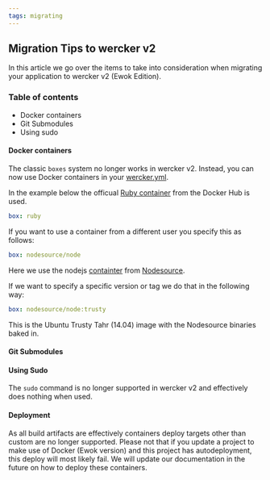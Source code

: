 ```yaml
---
tags: migrating
---
```


## Migration Tips to wercker v2

In this article we go over the items to take into consideration when
migrating your application to wercker v2 (Ewok Edition).

### Table of contents

* Docker containers
* Git Submodules
* Using sudo

#### Docker containers

The classic `boxes` system no longer works in wercker v2. Instead, you
can now use Docker containers in your
[wercker.yml](/learn/wercker-yml/03_sections.html).

In the example below the officual [Ruby
container](https://registry.hub.docker.com/u/library/ruby/) from the
Docker Hub is used.

```yaml
box: ruby
```

If you want to use a container from a different user you specify this as
follows:

```yaml
box: nodesource/node
```

Here we use the nodejs
[containter](https://registry.hub.docker.com/u/nodesource/node/) from
[Nodesource](https://nodesource.com/).

If we want to specify a specific version or tag we do that in the
following way:

```yaml
box: nodesource/node:trusty
```

This is the Ubuntu Trusty Tahr (14.04) image with the Nodesource
binaries baked in.

#### Git Submodules

#### Using Sudo

The `sudo` command is no longer supported in wercker v2 and effectively
does nothing when used.

#### Deployment

As all build artifacts are effectively containers deploy targets other
than custom are no longer supported. Please not that if you update a
project to make use of Docker (Ewok version) and this project has
autodeployment, this deploy will most likely fail. We will update our documentation in
the future on how to deploy these containers.
